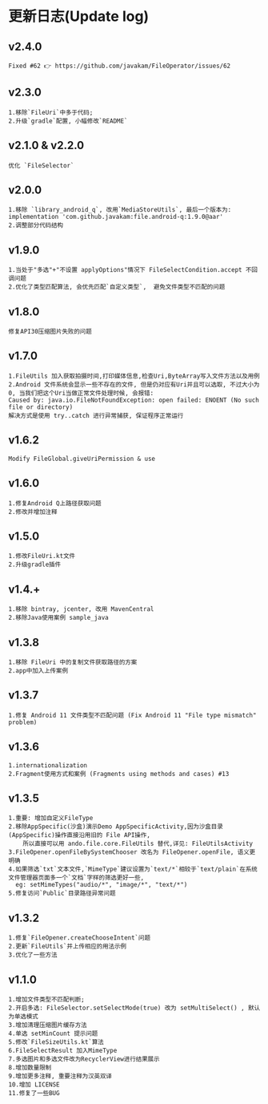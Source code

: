 # 更新日志(Update log)

## v2.4.0
```
Fixed #62 👉 https://github.com/javakam/FileOperator/issues/62
```

## v2.3.0
```
1.移除`FileUri`中多于代码;
2.升级`gradle`配置, 小幅修改`README`
```

## v2.1.0 & v2.2.0
```
优化 `FileSelector`
```

## v2.0.0
```
1.移除 `library_android_q`, 改用`MediaStoreUtils`, 最后一个版本为: implementation 'com.github.javakam:file.android-q:1.9.0@aar'
2.调整部分代码结构
```

## v1.9.0
```
1.当处于"多选"+"不设置 applyOptions"情况下 FileSelectCondition.accept 不回调问题
2.优化了类型匹配算法, 会优先匹配`自定义类型`,  避免文件类型不匹配的问题
```

## v1.8.0
```
修复API30压缩图片失败的问题
```

## v1.7.0

```
1.FileUtils 加入获取拍摄时间,打印媒体信息,检查Uri,ByteArray写入文件方法以及用例
2.Android 文件系统会显示一些不存在的文件, 但是仍对应有Uri并且可以选取, 不过大小为0, 当我们把这个Uri当做正常文件处理时候, 会报错:
Caused by: java.io.FileNotFoundException: open failed: ENOENT (No such file or directory)
解决方式是使用 try..catch 进行异常捕获, 保证程序正常运行
```

## v1.6.2

```
Modify FileGlobal.giveUriPermission & use
```

## v1.6.0

```
1.修复Android Q上路径获取问题
2.修改并增加注释
```

## v1.5.0

```
1.修改FileUri.kt文件
2.升级gradle插件
```

## v1.4.+

```
1.移除 bintray, jcenter, 改用 MavenCentral
2.移除Java使用案例 sample_java
```

## v1.3.8

```
1.移除 FileUri 中的复制文件获取路径的方案
2.app中加入上传案例
```

## v1.3.7

```
1.修复 Android 11 文件类型不匹配问题 (Fix Android 11 "File type mismatch" problem)
```

## v1.3.6

```
1.internationalization
2.Fragment使用方式和案例 (Fragments using methods and cases) #13
```

## v1.3.5

```
1.重要: 增加自定义FileType
2.移除AppSpecific(沙盒)演示Demo AppSpecificActivity,因为沙盒目录(AppSpecific)操作直接沿用旧的 File API操作,
    所以直接可以用 ando.file.core.FileUtils 替代,详见: FileUtilsActivity
3.FileOpener.openFileBySystemChooser 改名为 FileOpener.openFile, 语义更明确
4.如果筛选`txt`文本文件,`MimeType`建议设置为`text/*`相较于`text/plain`在系统文件管理器页面多一个`文档`字样的筛选更好一些,
  eg: setMimeTypes("audio/*", "image/*", "text/*")
5.修复访问`Public`目录路径异常问题
```

## v1.3.2

```
1.修复`FileOpener.createChooseIntent`问题
2.更新`FileUtils`并上传相应的用法示例
3.优化了一些方法
```

## v1.1.0

```
1.增加文件类型不匹配判断;
2.开启多选: FileSelector.setSelectMode(true) 改为 setMultiSelect() , 默认为单选模式
3.增加清理压缩图片缓存方法
4.单选 setMinCount 提示问题
5.修改`FileSizeUtils.kt`算法
6.FileSelectResult 加入MimeType
7.多选图片和多选文件改为RecyclerView进行结果展示
8.增加数量限制
9.增加更多注释, 重要注释为汉英双译
10.增加 LICENSE
11.修复了一些BUG
```
